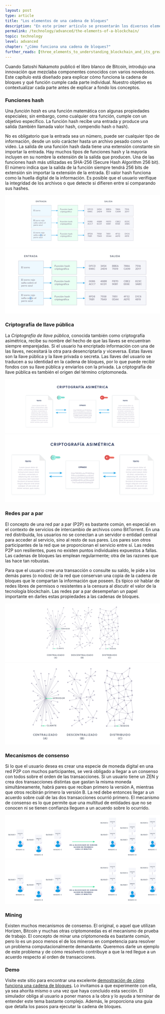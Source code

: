 ```yaml
---
layout: post
type: article
title: "Los elementos de una cadena de bloques"
description: "En este primer artículo se presentarán los diversos elementos que hacen funcionar a la cadena de bloques."
permalink: /technology/advanced/the-elements-of-a-blockchain/
topic: technology
level: advanced
chapter: "¿Cómo funciona una cadena de bloques?"
further_reads: [three_elements_to_understanding_blockchain_and_its_greatest_opportunity]
---
```


Cuando Satoshi Nakamoto publicó el libro blanco de Bitcoin, introdujo una innovación que mezclaba componentes conocidos con varios novedosos. Este capítulo está diseñado para explicar cómo funciona la cadena de bloques y qué función cumple cada parte individual. Nuestro objetivo es contextualizar cada parte antes de explicar a fondo los conceptos.

### Funciones hash

Una _función hash_ es una función matemática con algunas propiedades especiales; sin embargo, como cualquier otra función, cumple con un objetivo específico. La función hash recibe una entrada y produce una salida (también llamada valor hash, compendio hash o hash).

No es obligatorio que la entrada sea un número, puede ser cualquier tipo de información, desde un solo carácter hasta un archivo pesado como un video. La salida de una función hash dada tiene una extensión constante sin importar la entrada. Hay muchos tipos de funciones hash y la mayoría incluyen en su nombre la extensión de la salida que producen. Una de las funciones hash más utilizadas es SHA-256 (Secure Hash Algorithm 256 bit). El número indica que la salida de la función siempre tendrá 256 bits de extensión sin importar la extensión de la entrada. El valor hash funciona como la huella digital de la información. Es posible que el usuario verifique la integridad de los archivos o que detecte si difieren entre sí comparando sus hashes.

![Hash](/assets/post_files/technology/advanced/the-elements-of-a-blockchain/ES_hash_D.jpg)
![Hash](/assets/post_files/technology/advanced/the-elements-of-a-blockchain/ES_hash_M.jpg)

### Criptografía de llave pública

La _Criptografía de llave pública_, conocida también como criptografía asimétrica, recibe su nombre del hecho de que las llaves se encuentran siempre emparejadas. Si el usuario ha encriptado información con una de las llaves, necesitará la otra para desencriptarla y viceversa. Estas llaves son la llave pública y la llave privada o secreta. Las llaves del usuario se traducen a su identidad en la cadena de bloques, por lo que puede recibir fondos con su llave pública y enviarlos con la privada. La criptografía de llave pública es también el origen del término criptomoneda.
 
![Asymmetric](/assets/post_files/technology/advanced/the-elements-of-a-blockchain/ES_asymmetric_D.jpg)
![Asymmetric](/assets/post_files/technology/advanced/the-elements-of-a-blockchain/ES_asymmetric_M.jpg)

### Redes par a par

El concepto de una red par a par (P2P) es bastante común, en especial en el contexto de servicios de intercambio de archivos como BitTorrent. En una red distribuida, los usuarios no se conectan a un servidor o entidad central para acceder al servicio, sino al resto de sus pares. Los pares son otros participantes de la red que se proporcionan el servicio entre sí. Las redes P2P son resilientes, pues no existen puntos individuales expuestos a fallas. Las cadenas de bloques las emplean regularmente; otra de las razones que las hace tan robustas.

Para que el usuario cree una transacción o consulte su saldo, le pide a los demás pares (o nodos) de la red que conservan una copia de la cadena de bloques que le compartan la información que poseen. Es típico oír hablar de redes libres de permisos o resistentes a la censura al discutir el valor de la tecnología blockchain. Las redes par a par desempeñan un papel importante en darles estas propiedades a las cadenas de bloques.

![Central distri](/assets/post_files/technology/advanced/the-elements-of-a-blockchain/ES_central-distri_D.jpg)
![Central distri](/assets/post_files/technology/advanced/the-elements-of-a-blockchain/ES_central-distri_M.jpg)

### Mecanismos de consenso

Si lo que el usuario desea es crear una especie de moneda digital en una red P2P con muchos participantes, se verá obligado a llegar a un consenso con todos sobre el orden de las transacciones. Si un usuario tiene un ZEN y crea dos transacciones distintas que gastan la misma moneda simultáneamente, habrá pares que reciban primero la versión A, mientras que otros recibirán primero la versión B. La red debe entonces llegar a un acuerdo sobre cuál de las dos transacciones ocurrió primero. El mecanismo de consenso es lo que permite que una multitud de entidades que no se conocen ni se tienen confianza lleguen a un acuerdo sobre lo ocurrido.

![Consensus](/assets/post_files/technology/advanced/the-elements-of-a-blockchain/ES_consensus_D.jpg)
![Consensus](/assets/post_files/technology/advanced/the-elements-of-a-blockchain/ES_consensus_M.jpg)

### Mining

Existen muchos mecanismos de consenso. El original, o aquel que utilizan Horizen, Bitcoin y muchas otras criptomonedas es el mecanismo de prueba de trabajo. El concepto de minar una criptomoneda es bastante común, pero lo es un poco menos el de los mineros en competencia para resolver un problema computacionalmente demandante. Queremos darle un ejemplo de este problema y de cómo resolverlo contribuye a que la red llegue a un acuerdo respecto al orden de transacciones.

### Demo

Visite este sitio para encontrar una excelente [demostración de cómo funciona una cadena de bloques](https://blockchaindemo.io/). Lo invitamos a que experimente con ella, ya sea ahorita mismo o una vez que haya concluido esta sección. El simulador obliga al usuario a poner manos a la obra y lo ayuda a terminar de entender este tema bastante complejo. Además, le proporciona una guía que detalla los pasos para ejecutar la cadena de bloques.